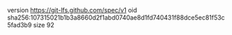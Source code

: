 version https://git-lfs.github.com/spec/v1
oid sha256:107315021b1b3a8660d2f1abd0740ae8d1fd740431f88dce5ec81f53c5fad3b9
size 92
